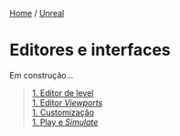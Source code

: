 [Home](https://myerco.github.io/unreal-engine) / [Unreal](https://myerco.github.io/unreal-engine/unreal.html)

# Editores e interfaces
Em construção...
> [1. Editor de level](#1)  
> [1. Editor *Viewports*](#2)  
> [1. Customização](#2)  
> [1. Play e *Simulate*](#2)  
